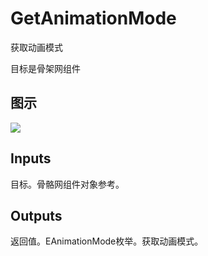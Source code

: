 # GetAnimationMode

获取动画模式

目标是骨架网组件

## 图示

![]($-20221218-18222972.png)

## Inputs

目标。骨骼网组件对象参考。 

## Outputs

返回值。EAnimationMode枚举。获取动画模式。
